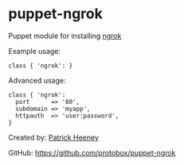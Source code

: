 puppet-ngrok
=============

Puppet module for installing [ngrok](https://ngrok.com/)

Example usage:

    class { 'ngrok': }

Advanced usage:

    class { 'ngrok':
      port      => '80',
      subdomain => 'myapp',
      httpauth  => 'user:password',
    }

Created by: [Patrick Heeney](https://github.com/patrickheeney)

GitHub: https://github.com/protobox/puppet-ngrok